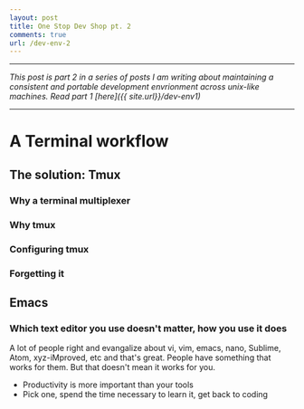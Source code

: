 ```yaml
---
layout: post
title: One Stop Dev Shop pt. 2
comments: true
url: /dev-env-2
---
```


---
*This post is part 2 in a series of posts I am writing about maintaining a consistent and portable
development envrionment across unix-like machines. Read part 1 [here]({{ site.url}}/dev-env1)*

---

# A Terminal workflow



## The solution: Tmux

### Why a terminal multiplexer

### Why tmux

### Configuring tmux

### Forgetting it

## Emacs

### Which text editor you use doesn't matter, how you use it does
A lot of people right and evangalize about vi, vim, emacs, nano, Sublime, Atom, xyz-iMproved, etc and that's great. People have something that works for them. But that doesn't mean it works for you.

* Productivity is more important than your tools
* Pick one, spend the time necessary to learn it, get back to coding
